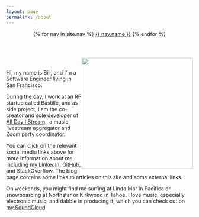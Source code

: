 ```yaml
---
layout: page
permalink: /about
---
```

<header class="masthead">
  <nav class="masthead-nav">
    {% for nav in site.nav %}
    <a href="{{ nav.href }}">{{ nav.name }}</a>
    {% endfor %}
  </nav>
</header>
<a class="social" href="https://twitter.com/{{ site.author.twitter }}/" target="_blank"><i class="fa fa-twitter"></i></a>
<a class="social" href="http://linkedin.com/in/{{ site.author.linkedin }}"><i class="fa fa-linkedin"></i></a>
<a class="social" href="http://github.com/{{ site.author.github }}"><i class="fa fa-github"></i></a>
<a class="social" href="http://stackoverflow.com/users/{{ site.author.stackoverflow }}/"><i class="fa fa-stack-overflow"></i></a>
<a class="social" href="https://medium.com/@{{ site.author.medium }}"><i class="fa fa-medium"></i></a>

<img height="300" width="300" style="float: right;" src=
"{{ site.url }}/assets/waprin_profile.jpg" />

<br />

Hi, my name is Bill, and I'm a Software Engineer living in San Francisco.

During the day, I work at an RF startup called Bastille, and as side project, I am the co-creator and sole developer of [All Day I Stream](https://alldayistream.com) 
, a music livestream aggregator and Zoom party coordinator.

You can click on the relevant social media links above for more information about me, including my LinkedIn, GitHub,
and StackOverflow. The blog page contains some links to articles on this site and some external links.

On weekends, you might find me surfing at Linda Mar in Pacifica or snowboarding at Northstar or Kirkwood in Tahoe. I love music,
especially electronic music, and dabble in producing it, which you can check out on [my SoundCloud](https://soundcloud.com/metawish).
